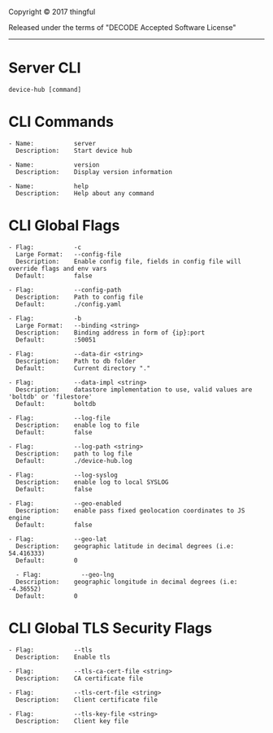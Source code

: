 Copyright © 2017 thingful

Released under the terms of "DECODE Accepted Software License"
<hr/>

Server CLI
=========================
```device-hub [command]```


CLI Commands
=========================
```
- Name:           server
  Description:    Start device hub

- Name:           version
  Description:    Display version information

- Name:           help
  Description:    Help about any command
```
CLI Global Flags
=================
```
- Flag:           -c
  Large Format:   --config-file
  Description:    Enable config file, fields in config file will override flags and env vars
  Default:        false

- Flag:           --config-path
  Description:    Path to config file
  Default:        ./config.yaml

- Flag:           -b
  Large Format:   --binding <string>
  Description:    Binding address in form of {ip}:port
  Default:        :50051

- Flag:           --data-dir <string>
  Description:    Path to db folder
  Default:        Current directory "."

- Flag:           --data-impl <string>
  Description:    datastore implementation to use, valid values are 'boltdb' or 'filestore'
  Default:        boltdb

- Flag:           --log-file
  Description:    enable log to file
  Default:        false

- Flag:           --log-path <string>
  Description:    path to log file
  Default:        ./device-hub.log

- Flag:           --log-syslog
  Description:    enable log to local SYSLOG
  Default:        false

- Flag:           --geo-enabled
  Description:    enable pass fixed geolocation coordinates to JS engine 
  Default:        false

- Flag:           --geo-lat
  Description:    geographic latitude in decimal degrees (i.e: 54.416333)
  Default:        0

  - Flag:           --geo-lng
  Description:    geographic longitude in decimal degrees (i.e: -4.36552)
  Default:        0

```
CLI Global TLS Security Flags
=============================
```
- Flag:           --tls
  Description:    Enable tls

- Flag:           --tls-ca-cert-file <string>
  Description:    CA certificate file

- Flag:           --tls-cert-file <string>
  Description:    Client certificate file

- Flag:           --tls-key-file <string>
  Description:    Client key file
```
